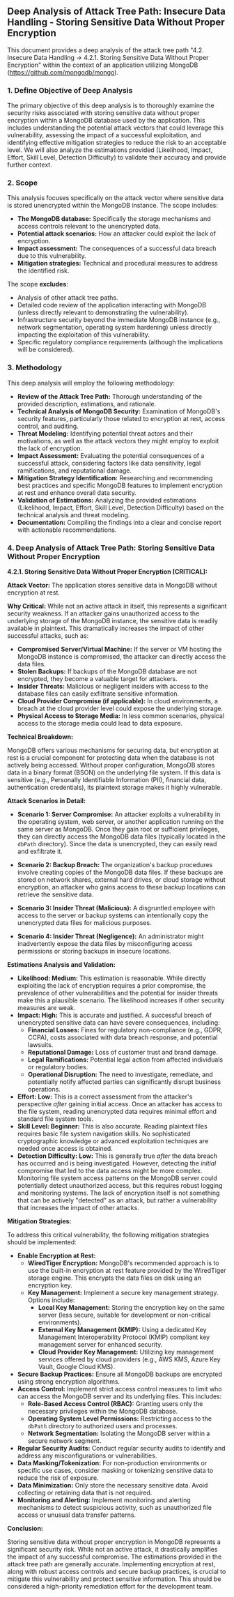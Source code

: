## Deep Analysis of Attack Tree Path: Insecure Data Handling - Storing Sensitive Data Without Proper Encryption

This document provides a deep analysis of the attack tree path "4.2. Insecure Data Handling -> 4.2.1. Storing Sensitive Data Without Proper Encryption" within the context of an application utilizing MongoDB (https://github.com/mongodb/mongo).

### 1. Define Objective of Deep Analysis

The primary objective of this deep analysis is to thoroughly examine the security risks associated with storing sensitive data without proper encryption within a MongoDB database used by the application. This includes understanding the potential attack vectors that could leverage this vulnerability, assessing the impact of a successful exploitation, and identifying effective mitigation strategies to reduce the risk to an acceptable level. We will also analyze the estimations provided (Likelihood, Impact, Effort, Skill Level, Detection Difficulty) to validate their accuracy and provide further context.

### 2. Scope

This analysis focuses specifically on the attack vector where sensitive data is stored unencrypted within the MongoDB instance. The scope includes:

* **The MongoDB database:**  Specifically the storage mechanisms and access controls relevant to the unencrypted data.
* **Potential attack scenarios:**  How an attacker could exploit the lack of encryption.
* **Impact assessment:**  The consequences of a successful data breach due to this vulnerability.
* **Mitigation strategies:**  Technical and procedural measures to address the identified risk.

The scope **excludes**:

* Analysis of other attack tree paths.
* Detailed code review of the application interacting with MongoDB (unless directly relevant to demonstrating the vulnerability).
* Infrastructure security beyond the immediate MongoDB instance (e.g., network segmentation, operating system hardening) unless directly impacting the exploitation of this vulnerability.
* Specific regulatory compliance requirements (although the implications will be considered).

### 3. Methodology

This deep analysis will employ the following methodology:

* **Review of the Attack Tree Path:**  Thorough understanding of the provided description, estimations, and rationale.
* **Technical Analysis of MongoDB Security:** Examination of MongoDB's security features, particularly those related to encryption at rest, access control, and auditing.
* **Threat Modeling:**  Identifying potential threat actors and their motivations, as well as the attack vectors they might employ to exploit the lack of encryption.
* **Impact Assessment:**  Evaluating the potential consequences of a successful attack, considering factors like data sensitivity, legal ramifications, and reputational damage.
* **Mitigation Strategy Identification:**  Researching and recommending best practices and specific MongoDB features to implement encryption at rest and enhance overall data security.
* **Validation of Estimations:**  Analyzing the provided estimations (Likelihood, Impact, Effort, Skill Level, Detection Difficulty) based on the technical analysis and threat modeling.
* **Documentation:**  Compiling the findings into a clear and concise report with actionable recommendations.

### 4. Deep Analysis of Attack Tree Path: Storing Sensitive Data Without Proper Encryption

**4.2.1. Storing Sensitive Data Without Proper Encryption [CRITICAL]:**

**Attack Vector:** The application stores sensitive data in MongoDB without encryption at rest.

**Why Critical:** While not an active attack in itself, this represents a significant security weakness. If an attacker gains unauthorized access to the underlying storage of the MongoDB instance, the sensitive data is readily available in plaintext. This dramatically increases the impact of other successful attacks, such as:

* **Compromised Server/Virtual Machine:** If the server or VM hosting the MongoDB instance is compromised, the attacker can directly access the data files.
* **Stolen Backups:** If backups of the MongoDB database are not encrypted, they become a valuable target for attackers.
* **Insider Threats:** Malicious or negligent insiders with access to the database files can easily exfiltrate sensitive information.
* **Cloud Provider Compromise (if applicable):** In cloud environments, a breach at the cloud provider level could expose the underlying storage.
* **Physical Access to Storage Media:** In less common scenarios, physical access to the storage media could lead to data exposure.

**Technical Breakdown:**

MongoDB offers various mechanisms for securing data, but encryption at rest is a crucial component for protecting data when the database is not actively being accessed. Without proper configuration, MongoDB stores data in a binary format (BSON) on the underlying file system. If this data is sensitive (e.g., Personally Identifiable Information (PII), financial data, authentication credentials), its plaintext storage makes it highly vulnerable.

**Attack Scenarios in Detail:**

* **Scenario 1: Server Compromise:** An attacker exploits a vulnerability in the operating system, web server, or another application running on the same server as MongoDB. Once they gain root or sufficient privileges, they can directly access the MongoDB data files (typically located in the `dbPath` directory). Since the data is unencrypted, they can easily read and exfiltrate it.

* **Scenario 2: Backup Breach:**  The organization's backup procedures involve creating copies of the MongoDB data files. If these backups are stored on network shares, external hard drives, or cloud storage without encryption, an attacker who gains access to these backup locations can retrieve the sensitive data.

* **Scenario 3: Insider Threat (Malicious):** A disgruntled employee with access to the server or backup systems can intentionally copy the unencrypted data files for malicious purposes.

* **Scenario 4: Insider Threat (Negligence):** An administrator might inadvertently expose the data files by misconfiguring access permissions or storing backups in insecure locations.

**Estimations Analysis and Validation:**

* **Likelihood: Medium:** This estimation is reasonable. While directly exploiting the lack of encryption requires a prior compromise, the prevalence of other vulnerabilities and the potential for insider threats make this a plausible scenario. The likelihood increases if other security measures are weak.
* **Impact: High:** This is accurate and justified. A successful breach of unencrypted sensitive data can have severe consequences, including:
    * **Financial Losses:** Fines for regulatory non-compliance (e.g., GDPR, CCPA), costs associated with data breach response, and potential lawsuits.
    * **Reputational Damage:** Loss of customer trust and brand damage.
    * **Legal Ramifications:**  Potential legal action from affected individuals or regulatory bodies.
    * **Operational Disruption:**  The need to investigate, remediate, and potentially notify affected parties can significantly disrupt business operations.
* **Effort: Low:** This is a correct assessment from the attacker's perspective *after* gaining initial access. Once an attacker has access to the file system, reading unencrypted data requires minimal effort and standard file system tools.
* **Skill Level: Beginner:** This is also accurate. Reading plaintext files requires basic file system navigation skills. No sophisticated cryptographic knowledge or advanced exploitation techniques are needed once access is obtained.
* **Detection Difficulty: Low:** This is generally true *after* the data breach has occurred and is being investigated. However, detecting the *initial* compromise that led to the data access might be more complex. Monitoring file system access patterns on the MongoDB server could potentially detect unauthorized access, but this requires robust logging and monitoring systems. The lack of encryption itself is not something that can be actively "detected" as an attack, but rather a vulnerability that increases the impact of other attacks.

**Mitigation Strategies:**

To address this critical vulnerability, the following mitigation strategies should be implemented:

* **Enable Encryption at Rest:**
    * **WiredTiger Encryption:**  MongoDB's recommended approach is to use the built-in encryption at rest feature provided by the WiredTiger storage engine. This encrypts the data files on disk using an encryption key.
    * **Key Management:**  Implement a secure key management strategy. Options include:
        * **Local Key Management:** Storing the encryption key on the same server (less secure, suitable for development or non-critical environments).
        * **External Key Management (KMIP):** Using a dedicated Key Management Interoperability Protocol (KMIP) compliant key management server for enhanced security.
        * **Cloud Provider Key Management:** Utilizing key management services offered by cloud providers (e.g., AWS KMS, Azure Key Vault, Google Cloud KMS).
* **Secure Backup Practices:** Ensure all MongoDB backups are encrypted using strong encryption algorithms.
* **Access Control:** Implement strict access control measures to limit who can access the MongoDB server and its underlying files. This includes:
    * **Role-Based Access Control (RBAC):**  Granting users only the necessary privileges within the MongoDB database.
    * **Operating System Level Permissions:** Restricting access to the `dbPath` directory to authorized users and processes.
    * **Network Segmentation:** Isolating the MongoDB server within a secure network segment.
* **Regular Security Audits:** Conduct regular security audits to identify and address any misconfigurations or vulnerabilities.
* **Data Masking/Tokenization:** For non-production environments or specific use cases, consider masking or tokenizing sensitive data to reduce the risk of exposure.
* **Data Minimization:** Only store the necessary sensitive data. Avoid collecting or retaining data that is not required.
* **Monitoring and Alerting:** Implement monitoring and alerting mechanisms to detect suspicious activity, such as unauthorized file access or unusual data transfer patterns.

**Conclusion:**

Storing sensitive data without proper encryption in MongoDB represents a significant security risk. While not an active attack, it drastically amplifies the impact of any successful compromise. The estimations provided in the attack tree path are generally accurate. Implementing encryption at rest, along with robust access controls and secure backup practices, is crucial to mitigate this vulnerability and protect sensitive information. This should be considered a high-priority remediation effort for the development team.